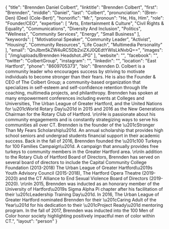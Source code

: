 {
  "title": "Brennden Daniel Colbert",
  "linktitle": "Brennden Colbert",
  "first": "Brennden",
  "middle": "Daniel",
  "last": "Colbert",
  "pronunciation": "(Bren-Den) (Dee) (Cole-Bert)",
  "honorific": "Mr.",
  "pronoun": "He, His, Him",
  "role": "Founder/CEO",
  "expertise": [
    "Arts, Entertainment & Culture",
    "Civil Rights & Equality",
    "Communications",
    "Diversity And Inclusion",
    "Politics",
    "Wellness",
    "Community Services",
    "Energy",
    "Small Business"
  ],
  "keywords": [
    "Motivational Speaker",
    "Community Leader",
    "Activist",
    "Housing",
    "Community Resources",
    "Life Coach",
    "Multimedia Personality"
  ],
  "email": "QnJlbm5kZW4uRC5Db2xiZXJ0QEdtYWlsLkNvbQ==",
  "images": [
    "/img/uploads/Brennden Headshot.JPG"
  ],
  "website": "",
  "facebook": "",
  "twitter": "ColbertGroup",
  "instagram": "",
  "linkedin": "",
  "location": "East Hartford",
  "phone": "8609705373",
  "bio": "Brennden D. Colbert is a community leader who encourages success by striving to motivate individuals to become stronger than their fears. He is also the Founder & CEO of The Colbert Group; a community-based organization that specializes in self-esteem and self-confidence retention through life coaching, multimedia projects, and philanthropy. Brennden has spoken at many empowerment conferences including events at Colleges and Universities, The Urban League of Greater Hartford, and the United Nations for \u201cWorld Rotary Day\u201d in 2015 and 2016 as the New Generations Chairman for the Rotary Club of Hartford. \n\nHe is passionate about his community engagements and is constantly strategizing ways to serve his communities all over CT. Brennden is the founder of the \u201cStronger Than My Fears Scholarship\u201d. An annual scholarship that provides high school seniors and undergrad students financial support in their academic success. Back in the fall of 2016, Brennden founded the \u201c100 Turkeys for 100 Families Campaign\u201d. A campaign that annually provides free turkeys to community members in the Greater Hartford area.    \n\nIn addition to the Rotary Club of Hartford Board of Directors, Brennden has served on several board of directors to include the Capital Community College Foundation (2013-2018) The Urban League of Greater Hartford\u2019s Youth Advisory Council (2015-2018), The Hartford Opera Theatre (2019-2020) and the CT Alliance to End Sexual Violence Board of Directors (2019-2020). \n\nIn 2015, Brennden was inducted as an honorary member of the University of Hartford\u2019s Sigma Alpha Pi chapter after his facilitation of their \u201cLeadership Training Day\u201d. In 2016, The Urban League of Greater Hartford nominated Brennden for their \u201cCaring Adult of the Year\u201d for his dedication to their \u201cProject Ready\u201d mentoring program. In the fall of 2017, Brennden was inducted into the 100 Men of Color honor society highlighting positively impactful men of color within CT.",
  "layout": "person"
}
